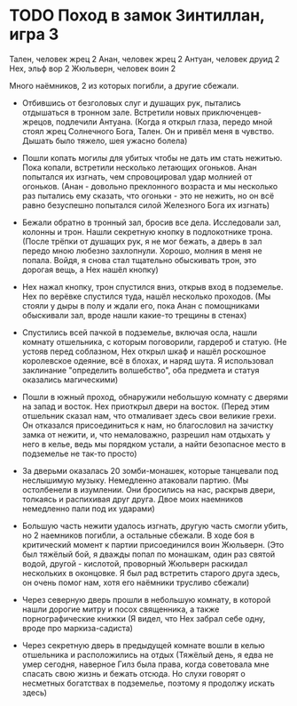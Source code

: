# TODO Поход в замок Зинтиллан, игра 3

Тален, человек жрец 2 Анан, человек жрец 2 Антуан, человек друид 2 Нех, эльф вор 2 Жюльверн, человек воин 2

Много наёмников, 2 из которых погибли, а другие сбежали.

- Отбившись от безголовых слуг и душащих рук, пытались отдышаться в тронном зале. Встретили новых приключенцев-жрецов,
  подлечили Антуана. (Когда я открыл глаза, передо мной стоял жрец Солнечного Бога, Тален. Он и привёл меня в чувство.
  Дышать было тяжело, шея ужасно болела)

- Пошли копать могилы для убитых чтобы не дать им стать нежитью. Пока копали, встретили несколько летающих огоньков.
  Анан попытался их изгнать, чем спровоцировал удар молнией от огоньков. (Анан - довольно преклонного возраста и мы
  несколько раз пытались ему сказать, что огоньки - это не нежить, но он всё равно безуспешно попытался силой Железного
  Бога их изгнать)

- Бежали обратно в тронный зал, бросив все дела. Исследовали зал, колонны и трон. Нашли секретную кнопку в подлокотнике
  трона. (После трёпки от душащих рук, я не мог бежать, а дверь в зал передо мною любезно захлопнули. Хорошо, молния в
  меня не попала. Войдя, я снова стал тщательно обыскивать трон, это дорогая вещь, а Нех нашёл кнопку)

- Нех нажал кнопку, трон спустился вниз, открыв вход в подземелье. Нех по верёвке спустился туда, нашёл несколько
  проходов. (Мы стояли у дыры в полу и ждали его, пока Анан с помощниками обыскивали зал, вроде нашли какие-то трещины в
  стенах)

- Спустились всей пачкой в подземелье, включая осла, нашли комнату отшельника, с которым поговорили, гардероб и статую.
  (Не устояв перед соблазном, Нех открыл шкаф и нашёл роскошное королевское одеяние, всё в блохах, и наряд шута. Я
  использовал заклинание "определить волшебство", оба предмета и статуя оказались магическими)

- Пошли в южный проход, обнаружили небольшую комнату с дверями на запад и восток. Нех приоткрыл двери на восток. (Перед
  этим отшельник сказал нам, что отмаливает здесь свои великие грехи. Он отказался присоединиться к нам, но благословил
  на зачистку замка от нежити, и, что немаловажно, разрешил нам отдыхать у него в келье, ведь мы порядком устали, а
  найти безопасное место в подземелье не так-то просто)

- За дверьми оказалась 20 зомби-монашек, которые танцевали под неслышимую музыку. Немедленно атаковали партию. (Мы
  остолбенели в изумлении. Они бросились на нас, раскрыв двери, толкаясь и распихивая друг друга. Двое моих наемников
  немедленно пали под их ударами)

- Большую часть нежити удалось изгнать, другую часть смогли убить, но 2 наемников погибли, а остальные сбежали. В ходе
  боя в критический момент к партии присоединился воин Жюльверн. (Это был тяжёлый бой, я дважды попал по монашкам, один
  раз святой водой, другой - кислотой, проворный Жюльверн раскидал нескольких в оконцовке. Я был рад встретить старого
  друга здесь, он очень помог нам, хотя его наёмники трусливо сбежали)

- Через северную дверь прошли в небольшую комнату, в которой нашли дорогие митру и посох священника, а также
  порнографические книжки (Я видел, что Нех забрал себе одну, вроде про маркиза-садиста)

- Через секретную дверь в предыдущей комнате вошли в келью отшельника и расположились на отдых (Тяжёлый день, я едва не
  умер сегодня, наверное Гилз была права, когда советовала мне спасать свою жизнь и бежать отсюда. Но слухи говорят о
  несметных богатствах в подземелье, поэтому я продолжу искать здесь)
